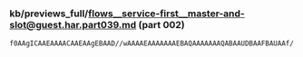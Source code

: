 ### kb/previews_full/flows__service-first__master-and-slot@guest.har.part039.md (part 002)

```md
f0AAgICAAEAAAACAAEAAgEBAAD//wAAAAEAAAAAAAEBAQAAAAAAAQABAAUDBAAFBAUAAf/
```

```

